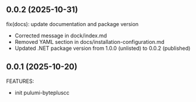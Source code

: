 ## 0.0.2 (2025-10-31)
fix(docs): update documentation and package version

- Corrected message in dock/index.md
- Removed YAML section in docs/installation-configuration.md
- Updated .NET package version from 1.0.0 (unlisted) to 0.0.2 (published)
## 0.0.1 (2025-10-20)

FEATURES:
- init pulumi-bytepluscc

